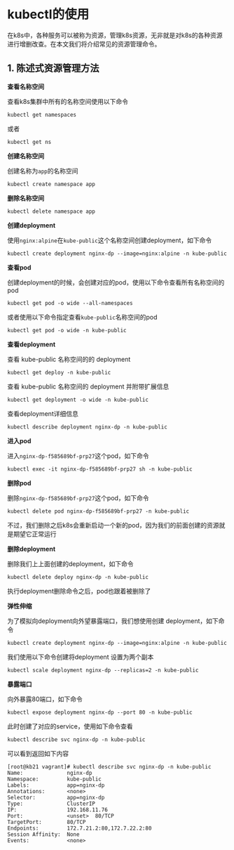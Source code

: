 # kubectl的使用

在k8s中，各种服务可以被称为资源，管理k8s资源，无非就是对k8s的各种资源进行增删改查。在本文我们将介绍常见的资源管理命令。


## 1. 陈述式资源管理方法


**查看名称空间**

查看k8s集群中所有的名称空间使用以下命令

```shell
kubectl get namespaces
```

或者

```shell
kubectl get ns
```


**创建名称空间**

创建名称为`app`的名称空间

```shell
kubectl create namespace app
```

**删除名称空间**


```shell
kubectl delete namespace app
```

**创建deployment**

使用`nginx:alpine`在`kube-public`这个名称空间创建deployment，如下命令

```shell
kubectl create deployment nginx-dp --image=nginx:alpine -n kube-public
```


**查看pod**


创建deployment的时候，会创建对应的pod，使用以下命令查看所有名称空间的pod


```shell-script
kubectl get pod -o wide --all-namespaces
```


或者使用以下命令指定查看`kube-public`名称空间的pod

```shell
kubectl get pod -o wide -n kube-public
```


**查看deployment**

查看 kube-public 名称空间的的 deployment

```shell
kubectl get deploy -n kube-public
```


查看 kube-public 名称空间的 deployment 并附带扩展信息

```shell
kubectl get deployment -o wide -n kube-public
```


查看deployment详细信息


```shell-script
kubectl describe deployment nginx-dp -n kube-public
```





**进入pod**


进入`nginx-dp-f585689bf-prp27`这个pod，如下命令


```shell
kubectl exec -it nginx-dp-f585689bf-prp27 sh -n kube-public
```





**删除pod**

删除`nginx-dp-f585689bf-prp27`这个pod，如下命令

```shell
kubectl delete pod nginx-dp-f585689bf-prp27 -n kube-public
```

不过，我们删除之后k8s会重新启动一个新的pod，因为我们的前面创建的资源就是期望它正常运行


**删除deployment**

删除我们上上面创建的deployment，如下命令

```shell
kubectl delete deploy nginx-dp -n kube-public
```

执行deployment删除命令之后，pod也跟着被删除了



**弹性伸缩**

为了模拟向deployment向外望暴露端口，我们想使用创建 deployment，如下命令

```shell-script
kubectl create deployment nginx-dp --image=nginx:alpine -n kube-public
```

我们使用以下命令创建将deployment 设置为两个副本

```shell
kubectl scale deployment nginx-dp --replicas=2 -n kube-public
```


**暴露端口**

向外暴露80端口，如下命令

```shell
kubectl expose deployment nginx-dp --port 80 -n kube-public
```

此时创建了对应的service，使用如下命令查看

```shell
kubectl describe svc nginx-dp -n kube-public
```

可以看到返回如下内容

```shell
[root@kb21 vagrant]# kubectl describe svc nginx-dp -n kube-public
Name:              nginx-dp
Namespace:         kube-public
Labels:            app=nginx-dp
Annotations:       <none>
Selector:          app=nginx-dp
Type:              ClusterIP
IP:                192.168.11.76
Port:              <unset>  80/TCP
TargetPort:        80/TCP
Endpoints:         172.7.21.2:80,172.7.22.2:80
Session Affinity:  None
Events:            <none>
```

